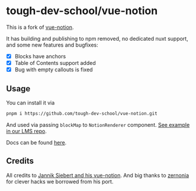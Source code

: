 # tough-dev-school/vue-notion

This is a fork of [vue-notion](https://github.com/janniks/vue-notion).

It has building and publishing to npm removed, no dedicated nuxt support, and some new features and bugfixes:

- [x] Blocks have anchors
- [x] Table of Contents support added
- [x] Bug with empty callouts is fixed

## Usage

You can install it via

```bash
pnpm i https://github.com/tough-dev-school/vue-notion.git
```

And used via passing `blockMap` to `NotionRenderer` component. [See example in our LMS repo](https://github.com/tough-dev-school/lms-frontend-v2/blob/10e9e26a8401cb25989419ba042986f8ff785b24/src/views/VNotionView/VNotionView.vue).

Docs can be found [here](https://github.com/tough-dev-school/vue-notion/tree/main/docs).

## Credits

All credits to [Jannik Siebert and his vue-notion](https://github.com/janniks/vue-notion). And big thanks to [zernonia](https://github.com/zernonia/vue3-notion) for clever hacks we borrowed from his port.
